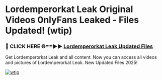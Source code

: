 # Lordemperorkat Leak Original Videos 0nlyFans Leaked - Files Updated! (wtip)

<h3>🔴 CLICK HERE 🌐==►► <a href="https://tinyurl.com/4seja8ks" rel="nofollow">Lordemperorkat Leak Updated Files</a></h3>

Get Lordemperorkat Leak and all content. Now you can access all videos and pictures of Lordemperorkat Leak. New Updated Files 2025!

[![wtip](https://i.imgur.com/EWjZXRe.gif)](https://tinyurl.com/4seja8ks)
